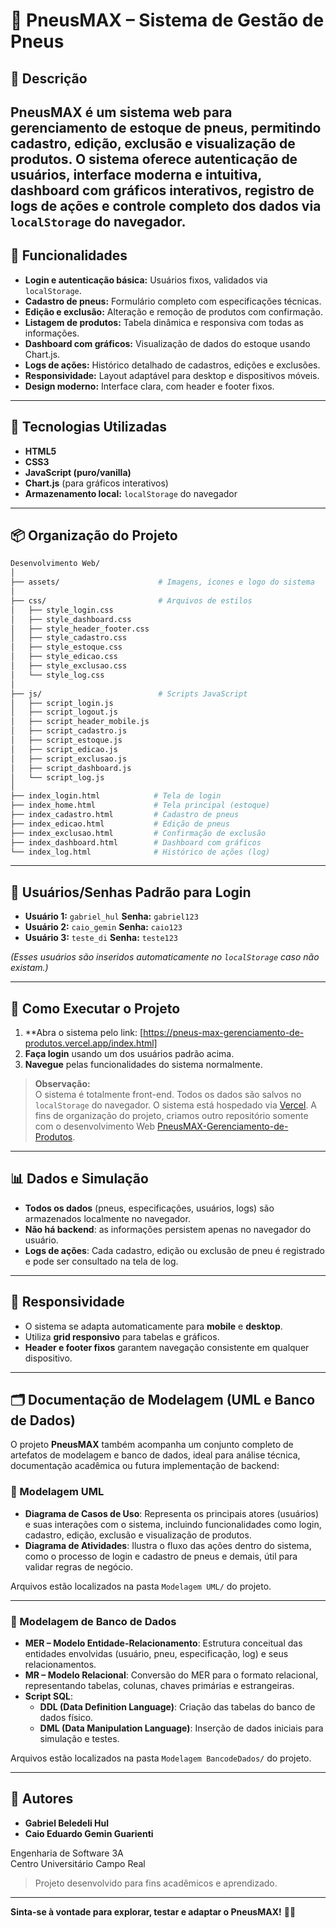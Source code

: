 
# 📛 PneusMAX – Sistema de Gestão de Pneus

## 🧾 Descrição

**PneusMAX** é um sistema web para gerenciamento de estoque de pneus, permitindo cadastro, edição, exclusão e visualização de produtos. O sistema oferece autenticação de usuários, interface moderna e intuitiva, dashboard com gráficos interativos, registro de logs de ações e controle completo dos dados via `localStorage` do navegador.
---

## 🚀 Funcionalidades

- **Login e autenticação básica:** Usuários fixos, validados via `localStorage`.
- **Cadastro de pneus:** Formulário completo com especificações técnicas.
- **Edição e exclusão:** Alteração e remoção de produtos com confirmação.
- **Listagem de produtos:** Tabela dinâmica e responsiva com todas as informações.
- **Dashboard com gráficos:** Visualização de dados do estoque usando Chart.js.
- **Logs de ações:** Histórico detalhado de cadastros, edições e exclusões.
- **Responsividade:** Layout adaptável para desktop e dispositivos móveis.
- **Design moderno:** Interface clara, com header e footer fixos.

---

## 🧪 Tecnologias Utilizadas

- **HTML5**  
- **CSS3**  
- **JavaScript (puro/vanilla)**  
- **Chart.js** (para gráficos interativos)
- **Armazenamento local:** `localStorage` do navegador

---

## 📦 Organização do Projeto

```bash
Desenvolvimento Web/
│
├── assets/                      # Imagens, ícones e logo do sistema
│
├── css/                         # Arquivos de estilos
│   ├── style_login.css
│   ├── style_dashboard.css
│   ├── style_header_footer.css
│   ├── style_cadastro.css
│   ├── style_estoque.css
│   ├── style_edicao.css
│   ├── style_exclusao.css
│   └── style_log.css
│
├── js/                          # Scripts JavaScript
│   ├── script_login.js
│   ├── script_logout.js
│   ├── script_header_mobile.js
│   ├── script_cadastro.js
│   ├── script_estoque.js
│   ├── script_edicao.js
│   ├── script_exclusao.js
│   ├── script_dashboard.js
│   └── script_log.js
│
├── index_login.html            # Tela de login
├── index_home.html             # Tela principal (estoque)
├── index_cadastro.html         # Cadastro de pneus
├── index_edicao.html           # Edição de pneus
├── index_exclusao.html         # Confirmação de exclusão
├── index_dashboard.html        # Dashboard com gráficos
└── index_log.html              # Histórico de ações (log)
```

---

## 👥 Usuários/Senhas Padrão para Login

- **Usuário 1:** `gabriel_hul` **Senha:** `gabriel123`  
- **Usuário 2:** `caio_gemin` **Senha:** `caio123`
- **Usuário 3:** `teste_di` **Senha:** `teste123`

*(Esses usuários são inseridos automaticamente no `localStorage` caso não existam.)*

---

## 🔧 Como Executar o Projeto

1. **Abra o sistema pelo link: [https://pneus-max-gerenciamento-de-produtos.vercel.app/index.html]
2. **Faça login** usando um dos usuários padrão acima.
3. **Navegue** pelas funcionalidades do sistema normalmente.

> **Observação:**  
> O sistema é totalmente front-end. Todos os dados são salvos no `localStorage` do navegador.
> O sistema está hospedado via [Vercel](https://vercel.com/).
> A fins de organização do projeto, criamos outro repositório somente com o desenvolvimento Web [PneusMAX-Gerenciamento-de-Produtos](https://github.com/GabrielBeledeli/PneusMAX-Gerenciamento-de-Produtos.git).

---

## 📊 Dados e Simulação

- **Todos os dados** (pneus, especificações, usuários, logs) são armazenados localmente no navegador.
- **Não há backend**: as informações persistem apenas no navegador do usuário.
- **Logs de ações**: Cada cadastro, edição ou exclusão de pneu é registrado e pode ser consultado na tela de log.

---

## 📱 Responsividade

- O sistema se adapta automaticamente para **mobile** e **desktop**.
- Utiliza **grid responsivo** para tabelas e gráficos.
- **Header e footer fixos** garantem navegação consistente em qualquer dispositivo.

---

## 🗂️ Documentação de Modelagem (UML e Banco de Dados)

O projeto **PneusMAX** também acompanha um conjunto completo de artefatos de modelagem e banco de dados, ideal para análise técnica, documentação acadêmica ou futura implementação de backend:

### 📌 Modelagem UML

- **Diagrama de Casos de Uso**: Representa os principais atores (usuários) e suas interações com o sistema, incluindo funcionalidades como login, cadastro, edição, exclusão e visualização de produtos.
- **Diagrama de Atividades**: Ilustra o fluxo das ações dentro do sistema, como o processo de login e cadastro de pneus e demais, útil para validar regras de negócio.

Arquivos estão localizados na pasta `Modelagem UML/` do projeto.

---

### 🧱 Modelagem de Banco de Dados

- **MER – Modelo Entidade-Relacionamento**: Estrutura conceitual das entidades envolvidas (usuário, pneu, especificação, log) e seus relacionamentos.
- **MR – Modelo Relacional**: Conversão do MER para o formato relacional, representando tabelas, colunas, chaves primárias e estrangeiras.
- **Script SQL**:
  - **DDL (Data Definition Language)**: Criação das tabelas do banco de dados físico.
  - **DML (Data Manipulation Language)**: Inserção de dados iniciais para simulação e testes.

Arquivos estão localizados na pasta `Modelagem BancodeDados/` do projeto.

---

## 🧠 Autores

- **Gabriel Beledeli Hul**
- **Caio Eduardo Gemin Guarienti**

Engenharia de Software 3A  
Centro Universitário Campo Real

> Projeto desenvolvido para fins acadêmicos e aprendizado.

---

**Sinta-se à vontade para explorar, testar e adaptar o PneusMAX!** 🚗🛞
